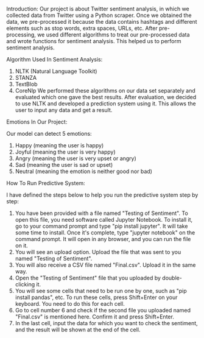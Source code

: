 Introduction: 
Our project is about Twitter sentiment analysis, in which we collected data from Twitter using a Python scraper. Once we obtained the data, we pre-processed it because the data contains hashtags and different elements such as stop words, extra spaces, URLs, etc. After pre-processing, we used different algorithms to treat our pre-processed data and wrote functions for sentiment analysis. This helped us to perform sentiment analysis.

Algorithm Used In Sentiment Analysis:
1.	NLTK (Natural Language Toolkit)
2.	STANZA
3.	TextBlob
4.	CoreNlp
We performed these algorithms on our data set separately and evaluated which one gave the best results. After evaluation, we decided to use NLTK and developed a prediction system using it. This allows the user to input any data and get a result.

Emotions In Our Project:

Our model can detect 5 emotions:
1.	Happy (meaning the user is happy)
2.	Joyful (meaning the user is very happy)
3.	Angry (meaning the user is very upset or angry)
4.	Sad (meaning the user is sad or upset)
5.	Neutral (meaning the emotion is neither good nor bad)

How To Run Predictive System: 


I have defined the steps below to help you run the predictive system step by step:
1.	You have been provided with a file named "Testing of Sentiment". To open this file, you need software called Jupyter Notebook. To install it, go to your command prompt and type "pip install jupyter". It will take some time to install. Once it's complete, type "jupyter notebook" on the command prompt. It will open in any browser, and you can run the file on it.
2.	You will see an upload option. Upload the file that was sent to you named "Testing of Sentiment".
3.	You will also receive a CSV file named "Final.csv". Upload it in the same way.
4.	Open the "Testing of Sentiment" file that you uploaded by double-clicking it.
5.	You will see some cells that need to be run one by one, such as "pip install pandas", etc. To run these cells, press Shift+Enter on your keyboard. You need to do this for each cell.
6.	Go to cell number 6 and check if the second file you uploaded named "Final.csv" is mentioned here. Confirm it and press Shift+Enter.
7.	In the last cell, input the data for which you want to check the sentiment, and the result will be shown at the end of the cell.



